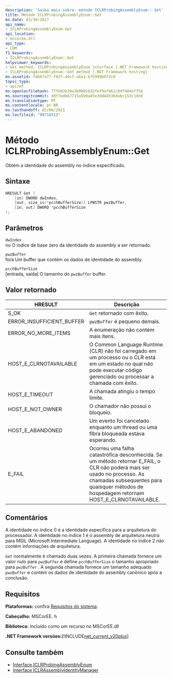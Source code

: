```yaml
---
description: 'Saiba mais sobre: método ICLRProbingAssemblyEnum:: Get'
title: Método ICLRProbingAssemblyEnum::Get
ms.date: 03/30/2017
api_name:
- ICLRProbingAssemblyEnum.Get
api_location:
- mscoree.dll
api_type:
- COM
f1_keywords:
- ICLRProbingAssemblyEnum::Get
helpviewer_keywords:
- Get method, ICLRProbingAssemblyEnum interface [.NET Framework hosting]
- ICLRProbingAssemblyEnum::Get method [.NET Framework hosting]
ms.assetid: fdb67a77-782f-44cf-a8a1-b75999b0f3c8
topic_type:
- apiref
ms.openlocfilehash: 77fb93b30a3b9b01b32fef9af661c84f484ef758
ms.sourcegitcommit: ddf7edb67715a5b9a45e3dd44536dabc153c1de0
ms.translationtype: MT
ms.contentlocale: pt-BR
ms.lasthandoff: 02/06/2021
ms.locfileid: "99716513"
---
```

# <a name="iclrprobingassemblyenumget-method"></a>Método ICLRProbingAssemblyEnum::Get

Obtém a identidade do assembly no índice especificado.  
  
## <a name="syntax"></a>Sintaxe  
  
```cpp  
HRESULT Get (  
    [in] DWORD dwIndex,  
    [out, size_is(*pcchBufferSize)] LPWSTR pwzBuffer,  
    [in, out] DWORD *pcchBufferSize  
);  
```  
  
## <a name="parameters"></a>Parâmetros  

 `dwIndex`  
 no O índice de base zero da identidade do assembly a ser retornado.  
  
 `pwzBuffer`  
 fora Um buffer que contém os dados de identidade do assembly.  
  
 `pcchBufferSize`  
 [entrada, saída] O tamanho do `pwzBuffer` buffer.  
  
## <a name="return-value"></a>Valor retornado  
  
|HRESULT|Descrição|  
|-------------|-----------------|  
|S_OK|`Get` retornado com êxito.|  
|ERROR_INSUFFICIENT_BUFFER|`pwzBuffer` é pequeno demais.|  
|ERROR_NO_MORE_ITEMS|A enumeração não contém mais itens.|  
|HOST_E_CLRNOTAVAILABLE|O Common Language Runtime (CLR) não foi carregado em um processo ou o CLR está em um estado no qual não pode executar código gerenciado ou processar a chamada com êxito.|  
|HOST_E_TIMEOUT|A chamada atingiu o tempo limite.|  
|HOST_E_NOT_OWNER|O chamador não possui o bloqueio.|  
|HOST_E_ABANDONED|Um evento foi cancelado enquanto um thread ou uma fibra bloqueada estava esperando.|  
|E_FAIL|Ocorreu uma falha catastrófica desconhecida. Se um método retornar E_FAIL, o CLR não poderá mais ser usado no processo. As chamadas subsequentes para quaisquer métodos de hospedagem retornam HOST_E_CLRNOTAVAILABLE.|  
  
## <a name="remarks"></a>Comentários  

 A identidade no índice 0 é a identidade específica para a arquitetura do processador. A identidade no índice 1 é o assembly de arquitetura neutra para MSIL (Microsoft Intermediate Language). A identidade no índice 2 não contém informações de arquitetura.  
  
 `Get` normalmente é chamado duas vezes. A primeira chamada fornece um valor nulo para `pwzBuffer` e define `pcchBufferSize` o tamanho apropriado para `pwzBuffer` . A segunda chamada fornece um tamanho adequado `pwzBuffer` e contém os dados de identidade do assembly canônico após a conclusão.  
  
## <a name="requirements"></a>Requisitos  

 **Plataformas:** confira [Requisitos do sistema](../../get-started/system-requirements.md).  
  
 **Cabeçalho:** MSCorEE. h  
  
 **Biblioteca:** Incluído como um recurso no MSCorEE.dll  
  
 **.NET Framework versões:**[!INCLUDE[net_current_v20plus](../../../../includes/net-current-v20plus-md.md)]  
  
## <a name="see-also"></a>Consulte também

- [Interface ICLRProbingAssemblyEnum](iclrprobingassemblyenum-interface.md)
- [Interface ICLRAssemblyIdentityManager](iclrassemblyidentitymanager-interface.md)
